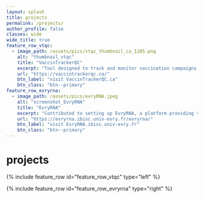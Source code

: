 ```yaml
---
layout: splash
title: projects
permalink: /projects/
author_profile: false
classes: wide
wide_title: true
feature_row_vtqc:
  - image_path: /assets/pics/vtqc_thumbnail_ca_1185.png
    alt: "thumbnail_vtqc"
    title: "VaccinTrackerQC"
    excerpt: "Tool designed to track and monitor vaccination campaigns in Quebec during the COVID-19 pandemic using official government data. The website provided users with up-to-date information, detailed analytics, interactive visualizations, and real-time insights into the progress of vaccination campaigns to support public health efforts and increase public awareness. Updates were posted on our X/Twitter account: [@vaccintrackerqc](https://x.com/vaccintrackerqc)"
    url: "https://vaccintrackerqc.ca/"
    btn_label: "visit VaccinTrackerQC.ca"
    btn_class: "btn--primary"
feature_row_evryrna:
  - image_path: /assets/pics/evryRNA.jpeg
    alt: "screenshot_EvryRNA"
    title: "EvryRNA"
    excerpt: "Contributed to setting up EvryRNA, a platform providing various algorithms and bioinformatics tools dedicated to the prediction and analysis of non-coding RNAs (ncRNAs) developed in the [IBISC laboratory](https://www.ibisc.univ-evry.fr/) (Université Evry Val d'Essonne/[Génopole](https://www.genopole.fr/))"
    url: "https://evryrna.ibisc.univ-evry.fr/evryrna/"
    btn_label: "visit EvryRNA.ibisc.univ-evry.fr"
    btn_class: "btn--primary"
---
```


<h1 id="page-title" class="wide__title">projects</h1>

{% include feature_row id="feature_row_vtqc" type="left" %}

{% include feature_row id="feature_row_evryrna" type="right" %}
